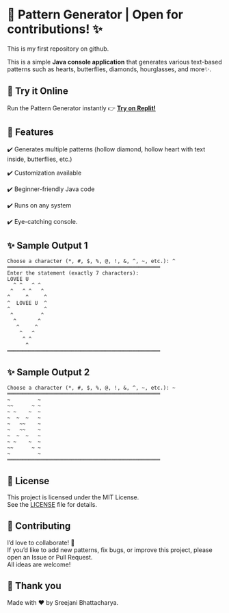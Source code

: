 # 🎨 Pattern Generator | Open for contributions! ✨
This is my first repository on github. 

This is a simple **Java console application** that generates various text-based patterns such as hearts, butterflies, diamonds, hourglasses, and more✨.

## 🚀 Try it Online
Run the Pattern Generator instantly 👉 [**Try on Replit!**](https://replit.com/@bhattacharyasre/PatternGenerator#PatternGenerator.java)

## 📌 Features

✔️ Generates multiple patterns (hollow diamond, hollow heart with text inside, butterflies, etc.)  

✔️ Customization available

✔️ Beginner-friendly Java code  

✔️ Runs on any system

✔️ Eye-catching console.

## ✨ Sample Output 1

```
Choose a character (*, #, $, %, @, !, &, ^, ~, etc.): ^
══════════════════════════════════════════════════
Enter the statement (exactly 7 characters):       
LOVEE U
  ^ ^   ^ ^        
 ^   ^ ^   ^       
^     ^     ^      
^  LOVEE U  ^      
^           ^      
 ^         ^       
  ^       ^        
   ^     ^
    ^   ^
     ^ ^
      ^
══════════════════════════════════════════════════
```


## ✨ Sample Output 2

```
Choose a character (*, #, $, %, @, !, &, ^, ~, etc.): ~
══════════════════════════════════════════════════ 
~         ~
~~      ~ ~
~ ~    ~  ~
~  ~  ~   ~
~   ~~    ~
~   ~~    ~
~  ~  ~   ~
~ ~    ~  ~
~~      ~ ~
~         ~
══════════════════════════════════════════════════
``` 

## 📄 License
This project is licensed under the MIT License.  
See the [LICENSE](LICENSE) file for details.


## 🤝 Contributing
I’d love to collaborate! 💛  
If you’d like to add new patterns, fix bugs, or improve this project, please open an Issue or Pull Request.  
All ideas are welcome!

## 🙏 Thank you
Made with ❤️ by Sreejani Bhattacharya.

